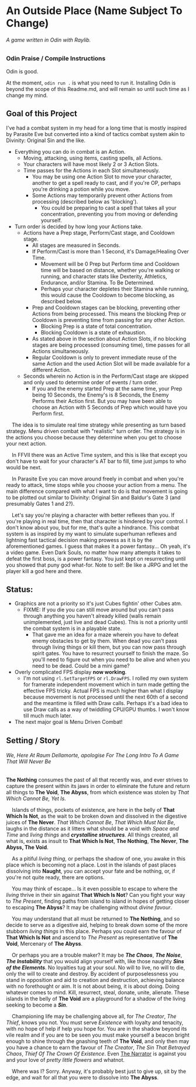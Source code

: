 An Outside Place (Name Subject To Change)
=========================================

###### A game written in Odin with Raylib.

### Odin Praise / Compile Instructions

Odin is good.

At the moment, `odin run .` is what you need to run it. Installing Odin is beyond the scope of this Readme.md, and will remain so until such time as I change my mind.

## Goal of this Project

I've had a combat system in my head for a long time that is mostly inspired by Parasite Eve but converted into a kind of tactics combat system akin to Divinity: Original Sin and the like.

- Everything you can do in combat is an Action.
  - Moving, attacking, using items, casting spells, all Actions.
  - Your characters will have most likely 2 or 3 Action Slots.
  - Time passes for the Actions in each Slot simultaneously.
    - You may be using one Action Slot to move your character, another to get a spell ready to cast, and if you're OP, perhaps you're drinking a potion while you move.
    - Some Actions may temporarily prevent other Actions from processing (described below as 'blocking').
      - You could be preparing to cast a spell that takes all your concentration, preventing you from moving or defending yourself.
- Turn order is decided by how long your Actions take.
  - Actions have a Prep stage, Perform/Cast stage, and Cooldown stage.
    - All stages are measured in Seconds.
    - If Perform/Cast is more than 1 Second, it's Damage/Healing Over Time.
      - Movement will be 0 Prep but Perform time and Cooldown time will be based on distance, whether you're walking or running, and character stats like Dexterity, Athletics, Endurance, and/or Stamina. To Be Determined.
      - Perhaps your character depletes their Stamina while running, this would cause the Cooldown to become blocking, as described below.
    - Prep and Cooldown stages can be blocking, preventing other Actions from being processed. This means the blocking Prep or Cooldown is preventing time from passing for any other Action.
      - Blocking Prep is a state of total concentration.
      - Blocking Cooldown is a state of exhaustion.
    - As stated above in the section about Action Slots, if no blocking stages are being processed (consuming time), time passes for all Actions simultaneously.
    - Regular Cooldown is only to prevent immediate reuse of the same Action and the used Action Slot will be made available for a different Action.
  - Seconds wherein no Action is in the Perform/Cast stage are skipped and only used to determine order of events / turn order.
    - If you and the enemy started Prep at the same time, your Prep being 10 Seconds, the Enemy's is 8 Seconds, the Enemy Performs their Action first. But you may have been able to choose an Action with 5 Seconds of Prep which would have you Perform first.

    The idea is to simulate real time strategy while presenting as turn based strategy. Menu driven combat with "realistic" turn order. The strategy is in the actions you choose because they determine when you get to choose your next action.

    In FFVII there was an Active Time system, and this is like that except you don't have to wait for your character's AT bar to fill, time just jumps to who would be next.

    In Parasite Eve you can move around freely in combat and when you're ready to attack, time stops while you choose your action from a menu. The main difference compared with what I want to do is that movement is going to be plotted out similar to Divinity: Original Sin and Baldur's Gate 3 (and presumably Gates 1 and 2?).

    Let's say you're playing a character with better reflexes than you. If you're playing in real time, then that character is hindered by your control. I don't know about you, but for me, that's quite a hindrance. This combat system is as inspired by my want to simulate superhuman reflexes and lightning fast tactical decision making prowess as it is by the aforementioned games. I guess that makes it a power fantasy... Oh yeah, it's a video game. Even Dark Souls, no matter how many attempts it takes to defeat the first boss, is a power fantasy. You just kept on resurrecting until you showed that puny god what-for. Note to self: Be like a JRPG and let the player kill a god here and there.

## Status:

- Graphics are not a priority so it's just Cubes fightin' other Cubes atm.
  - FIXME: If you die you can still move around but you can't pass through anything you haven't already killed (walls remain unimplemented, just live and dead Cubes). This is not a priority until the combat system is in a playable state. 
    - That gave me an idea for a maze wherein you have to defeat enemy obstacles to get by them. When dead you can't pass through living things or kill them, but you can now pass through spirit gates. You have to resurrect yourself to finish the maze. So you'll need to figure out when you need to be alive and when you need to be dead. Could be a mini game?
- Overly complicated FPS display **now working**.
  - I'm not using `rl.SetTargetFPS` or `rl.DrawFPS`. I rolled my own system for framerate independent movement which in turn made getting the effective FPS tricky. Actual FPS is much higher than what I display because movement is not processed until the next 60th of a second and the meantime is filled with Draw calls. Perhaps it's a bad idea to use Draw calls as a way of twiddling CPU/GPU thumbs. I won't know till much much later.
- The next major goal is Menu Driven Combat!

## Setting / Story

###### We, Here At Raum Dellamorte, apologise For The Long Intro To A Game That Will Never Be

**The Nothing** consumes the past of all that recently was, and ever strives to capture the present within its jaws in order to eliminate the future and return all things to **The Void**, **The Abyss**, from which existence was stolen by *That Which Cannot Be, Yet Is*.

    Islands of things, pockets of existence, are here in the belly of **That Which Is Not**, as the wait to be broken down and dissolved in the digestive juices of **The Never**. *That Which Cannot Be*, *That Which Must Not Be*, laughs in the distance as it litters what should be a void with *Space and Time* and *living things* and ***crystalline structures***. All things created, all what is, exists as insult to **That Which Is Not**, **The Nothing**, **The Never**, **The Abyss, The Void**.

    As a pitiful *living thing*, or perhaps the shadow of one, you awake in this place which is becoming not a place. Lost in the islands of past places dissolving into **Naught**, you can accept your fate and be nothing, or, if you're not quite ready, there are options.

    You may think of escape... Is it even possible to escape to where the *living* thrive in their sin against **That Which Is Not**? Can you fight your way to *The Present*, finding paths from island to island in hopes of getting closer to escaping **The Abyss**? It may be challenging without *divine favour*.

    You may understand that all must be returned to **The Nothing**, and so decide to serve as a digestive aid, helping to break down some of the more stubborn *living things* in this place. Perhaps you could earn the favour of **That Which Is Not** and ascend to *The Present* as representative of **The Void**, Mercenary of **The Abyss**.

    Or perhaps you are a trouble maker? It may be ***The Chaos***, ***The Noise***, ***The Instability*** that you would align yourself with, like those naughty ***Sins of the Elements***. No loyalties tug at your soul. No will to live, no will to die, only the will to create and destroy. By accident of purposelessness you stand in opposition and aid to creation and  destruction, achieving balance with no forethought or aim. It is not about being, it is about doing. Doing whatever comes to mind. Kill, resurrect, steal, donate, unite, alienate. These islands in the belly of **The Void** are a playground for a shadow of the living seeking to become a ***Sin***.

    Championing life may be challenging above all, for *The Creator*, *The Thief*, knows you not. You must serve *Existence* with loyalty and tenacity, with no hope of help if help you hope for. You are in the shadow beyond its vile realm and if you are to be seen you must make yourself a beacon bright enough to shine through the gnashing teeth of **The Void**, and only then may you have a chance to earn the favour of *The Creator*, *The Sin That Betrayed Chaos*, *Thief Of The Crown Of Existence*. Even <u>The Narrator</u> is against you and your love of *pretty little flowers* and whatnot.

    Where was I? Sorry. Anyway, it's probably best just to give up, sit by the edge, and wait for all that you were to dissolve into **The Abyss**.
